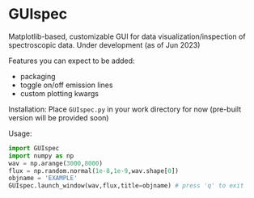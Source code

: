 # GUIspec
Matplotlib-based, customizable GUI for data visualization/inspection of spectroscopic data.
Under development (as of Jun 2023)

Features you can expect to be added:
- packaging
- toggle on/off emission lines
- custom plotting kwargs

Installation:
Place ```GUIspec.py``` in your work directory for now
(pre-built version will be provided soon)


Usage:
~~~python
import GUIspec
import numpy as np
wav = np.arange(3000,8000)
flux = np.random.normal(1e-8,1e-9,wav.shape[0])
objname = 'EXAMPLE'
GUIspec.launch_window(wav,flux,title=objname) # press 'q' to exit
~~~
